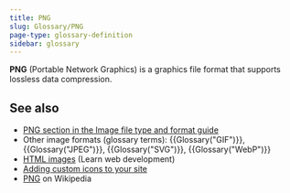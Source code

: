 ```yaml
---
title: PNG
slug: Glossary/PNG
page-type: glossary-definition
sidebar: glossary
---
```


**PNG** (Portable Network Graphics) is a graphics file format that supports lossless data compression.

## See also

- [PNG section in the Image file type and format guide](/en-US/docs/Web/Media/Guides/Formats/Image_types#png_portable_network_graphics)
- Other image formats (glossary terms): {{Glossary("GIF")}}, {{Glossary("JPEG")}}, {{Glossary("SVG")}}, {{Glossary("WebP")}}
- [HTML images](/en-US/docs/Learn_web_development/Core/Structuring_content/HTML_images) (Learn web development)
- [Adding custom icons to your site](/en-US/docs/Learn_web_development/Core/Structuring_content/Webpage_metadata#adding_custom_icons_to_your_site)
- [PNG](https://en.wikipedia.org/wiki/Portable_Network_Graphics) on Wikipedia
